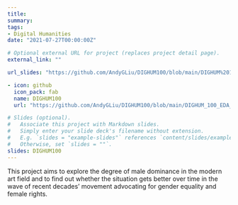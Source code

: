 ```yaml
---
title: 
summary:
tags:
- Digital Humanities
date: "2021-07-27T00:00:00Z"

# Optional external URL for project (replaces project detail page).
external_link: ""

url_slides: "https://github.com/AndyGLiu/DIGHUM100/blob/main/DIGHUM%20100%20Slides%20Final.pptx"

- icon: github
  icon_pack: fab
  name: DIGHUM100
  url: "https://github.com/AndyGLiu/DIGHUM100/blob/main/DIGHUM_100_EDA_Google_Colab_Final_Version_.ipynb"

# Slides (optional).
#   Associate this project with Markdown slides.
#   Simply enter your slide deck's filename without extension.
#   E.g. `slides = "example-slides"` references `content/slides/example-slides.md`.
#   Otherwise, set `slides = ""`.
slides: DIGHUM100
---
```

This project aims to explore the degree of male dominance in the modern art field and to find out whether the situation gets better over time in the wave of recent decades’ movement advocating for gender equality and female rights.
